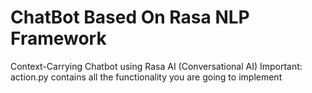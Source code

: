 # ChatBot Based On Rasa NLP Framework
Context-Carrying Chatbot using Rasa AI (Conversational AI)
Important: action.py contains all the functionality you are going to implement

